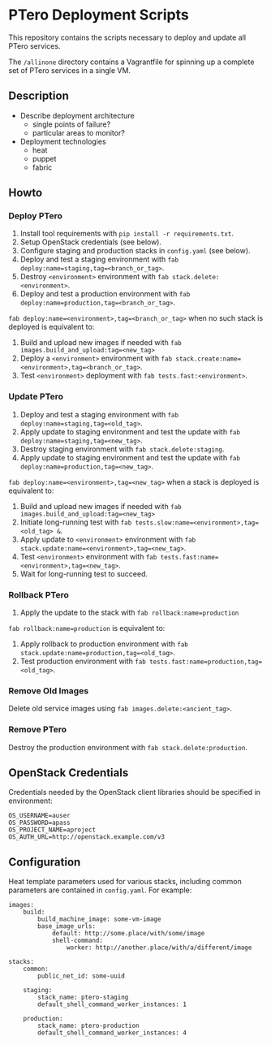 # PTero Deployment Scripts
This repository contains the scripts necessary to deploy and update all PTero
services.

The `/allinone` directory contains a Vagrantfile for spinning up a complete set
of PTero services in a single VM.

## Description
- Describe deployment architecture
    - single points of failure?
    - particular areas to monitor?
- Deployment technologies
    - heat
    - puppet
    - fabric

## Howto

### Deploy PTero
1. Install tool requirements with `pip install -r requirements.txt`.
2. Setup OpenStack credentials (see below).
3. Configure staging and production stacks in `config.yaml`
   (see below).
4. Deploy and test a staging environment with
   `fab deploy:name=staging,tag=<branch_or_tag>`.
5. Destroy `<environment>` environment with `fab stack.delete:<environment>`.
6. Deploy and test a production environment with
   `fab deploy:name=production,tag=<branch_or_tag>`.

`fab deploy:name=<environment>,tag=<branch_or_tag>` when no such stack is
deployed is equivalent to:

1. Build and upload new images if needed with
   `fab images.build_and_upload:tag=<new_tag>`
2. Deploy a `<environment>` environment with
   `fab stack.create:name=<environment>,tag=<branch_or_tag>`.
3. Test `<environment>` deployment with `fab tests.fast:<environment>`.

### Update PTero
1. Deploy and test a staging environment with
   `fab deploy:name=staging,tag=<old_tag>`.
2. Apply update to staging environment and test the update with
   `fab deploy:name=staging,tag=<new_tag>`.
3. Destroy staging environment with `fab stack.delete:staging`.
4. Apply update to staging environment and test the update with
   `fab deploy:name=production,tag=<new_tag>`.

`fab deploy:name=<environment>,tag=<new_tag>` when a stack is deployed is
equivalent to:

1. Build and upload new images if needed with
   `fab images.build_and_upload:tag=<new_tag>`
2. Initiate long-running test with
   `fab tests.slow:name=<environment>,tag=<old_tag> &`.
3. Apply update to `<environment>` environment with
   `fab stack.update:name=<environment>,tag=<new_tag>`.
4. Test `<environment>` environment with
    `fab tests.fast:name=<environment>,tag=<new_tag>`.
5. Wait for long-running test to succeed.

### Rollback PTero
1. Apply the update to the stack with
   `fab rollback:name=production`

`fab rollback:name=production` is equivalent to:

1. Apply rollback to production environment with
   `fab stack.update:name=production,tag=<old_tag>`.
2. Test production environment with
   `fab tests.fast:name=production,tag=<old_tag>`.

### Remove Old Images
Delete old service images using `fab images.delete:<ancient_tag>`.

### Remove PTero
Destroy the production environment with `fab stack.delete:production`.


## OpenStack Credentials
Credentials needed by the OpenStack client libraries should be specified in
environment:

    OS_USERNAME=auser
    OS_PASSWORD=apass
    OS_PROJECT_NAME=aproject
    OS_AUTH_URL=http://openstack.example.com/v3


## Configuration
Heat template parameters used for various stacks, including common
parameters are contained in `config.yaml`.  For example:

    images:
        build:
            build_machine_image: some-vm-image
            base_image_urls:
                default: http://some.place/with/some/image
                shell-command:
                    worker: http://another.place/with/a/different/image

    stacks:
        common:
            public_net_id: some-uuid

        staging:
            stack_name: ptero-staging
            default_shell_command_worker_instances: 1

        production:
            stack_name: ptero-production
            default_shell_command_worker_instances: 4
